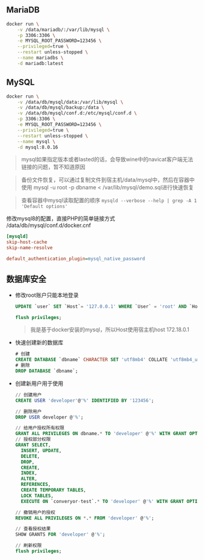 

## MariaDB
```bash
docker run \
    -v /data/mariadb/:/var/lib/mysql \
    -p 3306:3306 \
    -e MYSQL_ROOT_PASSWORD=123456 \
    --privileged=true \
    --restart unless-stopped \
    --name mariadbs \
    -d mariadb:latest
```
## MySQL 
```bash
docker run \
    -v /data/db/mysql/data:/var/lib/mysql \
    -v /data/db/mysql/backup:/data \
    -v /data/db/mysql/conf.d:/etc/mysql/conf.d \
    -p 3306:3306 \
    -e MYSQL_ROOT_PASSWORD=123456 \
    --privileged=true \
    --restart unless-stopped \
    --name mysql \
    -d mysql:8.0.16
```
> mysql如果指定版本或者lasted的话，会导致wine中的navicat客户端无法链接的问题，暂不知道原因

> 备份文件恢复，可以通过复制文件到宿主机/data/mysql中，然后在容器中使用 mysql -u root -p dbname < /var/lib/mysql/demo.sql进行快速恢复

> 查看容器中mysql读取配置的顺序 `mysqld --verbose --help | grep -A 1 'Default options'`

修改mysql8的配置，直接PHP的简单链接方式
/data/db/mysql/conf.d/docker.cnf 
```ini
[mysqld]
skip-host-cache
skip-name-resolve

default_authentication_plugin=mysql_native_password
```



## 数据库安全

- 修改root账户只能本地登录

  ```sql
  UPDATE `user` SET `Host`= '127.0.0.1' WHERE `User` = 'root' AND `Host` = '%';
  
  flush privileges;
  ```

  > 我是基于docker安装的mysql，所以Host使用宿主机host 172.18.0.1

- 快速创建新的数据库
  ```sql
  # 创建
  CREATE DATABASE `dbname` CHARACTER SET 'utf8mb4' COLLATE 'utf8mb4_unicode_ci';
  # 删除
  DROP DATABASE `dbname`;
  ```

- 创建新用户用于使用

  ```sql
  // 创建用户
  CREATE USER 'developer'@'%' IDENTIFIED BY '123456';
  
  // 删除用户
  DROP USER developer @'%';
  
  // 给用户授权所有权限
  GRANT ALL PRIVILEGES ON dbname.* TO 'developer' @'%' WITH GRANT OPTION;
  // 授权部分权限
  GRANT SELECT,
  	INSERT, UPDATE,
  	DELETE,
  	DROP,
  	CREATE,
  	INDEX,
  	ALTER,
  	REFERENCES,
  	CREATE TEMPORARY TABLES,
  	LOCK TABLES,
  	EXECUTE ON `converyor-test`.* TO 'developer' @'%' WITH GRANT OPTION;
  
  // 撤销用户的授权
  REVOKE ALL PRIVILEGES ON *.* FROM 'developer' @'%';
  
  // 查看授权结果
  SHOW GRANTS FOR 'developer' @'%';
  
  // 刷新权限
  flush privileges;
  ```

  

